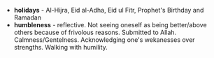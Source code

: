 <ul>   
  <li><strong>holidays</strong> - Al-Hijra, Eid al-Adha, Eid ul Fitr, Prophet's Birthday and Ramadan</li> 
  <li><strong>humbleness</strong> - reflective. Not seeing oneself as being better/above others because of frivolous reasons. Submitted to Allah. Calmness/Gentelness. Acknowledging one's wekanesses over strengths. Walking with humility. 
</ul>
